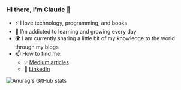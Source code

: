 ### Hi there, I'm Claude 👋

- :zap: I love technology, programming, and books
- 🌱 I’m addicted to learning and growing every day
- :earth_africa: I am currently sharing a little bit of my knowledge to the world through my blogs
- 📫 How to find me: 
  - :bulb: [Medium articles](https://cromyhector.medium.com/)
  - :office: [LinkedIn](https://www.linkedin.com/in/claude-r-hector-mba/)

![Anurag's GitHub stats](https://github-readme-stats.vercel.app/api?username=cromyhector&show_icons=true&theme=radical)
